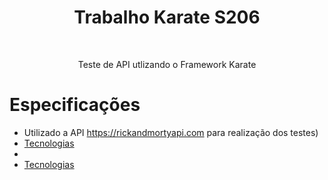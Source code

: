 <h1 align="center"> Trabalho Karate S206</h1>
<br>
<p align="center">Teste de API utlizando o Framework Karate</p>

Especificações
=================
<!--ts-->
   * Utilizado a API https://rickandmortyapi.com para realização dos testes)
   * [Tecnologias](https://github.com/Jcarlos1999/S206/blob/master/karate/pom.xml)
   * 
   * [Tecnologias](#tecnologias)
<!--te-->
